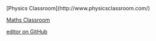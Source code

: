 <!DOCTYPE html>
<html>
[Physics Classroom](http://www.physicsclassroom.com/)

[Maths Classroom](http://www.mathcentre.ac.uk/)

[editor on GitHub](https://github.com/rickwear/rickwear.github.io/edit/master/index.md)
</html>
